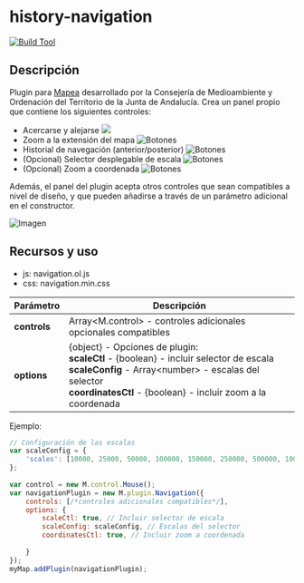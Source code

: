 # history-navigation

[![Build Tool](https://img.shields.io/badge/build-Closure-red.svg)](https://github.com/sigcorporativo-ja/Mapea4-dev)  

## Descripción

Plugin para [Mapea](https://github.com/sigcorporativo-ja/Mapea4) desarrollado por la Consejería de Medioambiente y Ordenación del Territorio de la Junta de Andalucía. Crea un panel propio que contiene los siguientes controles:  
* Acercarse y alejarse <a href="#" style="cursor: pointer"><img src="./images/zoom.png"></a>
* Zoom a la extensión del mapa ![Botones](./images/full_extent.png) 
* Historial de navegación (anterior/posterior) ![Botones](./images/history.png) 
* (Opcional) Selector desplegable de escala ![Botones](./images/scale_selector.png) 
* (Opcional) Zoom a coordenada ![Botones](./images/zoom_coordenada.png)

Además, el panel del plugin acepta otros controles que sean compatibles a nivel de diseño, y que pueden añadirse a través de un parámetro adicional en el constructor.  

![Imagen](./images/history-navigation1.png)

## Recursos y uso

- js: navigation.ol.js
- css: navigation.min.css

Parámetro | Descripción 
--- | --- |
**controls** | Array<M.control> - controles adicionales opcionales compatibles  
**options** | {object} - Opciones de plugin:<br>**scaleCtl** - {boolean} - incluir selector de escala <br>**scaleConfig** - Array\<number\> - escalas del selector<br>**coordinatesCtl** - {boolean} - incluir zoom a la coordenada  

Ejemplo:
```javascript
// Configuración de las escalas
var scaleConfig = {
    'scales': [10000, 25000, 50000, 100000, 150000, 250000, 500000, 1000000]
};
            
var control = new M.control.Mouse();
var navigationPlugin = new M.plugin.Navigation({
	controls: [/*controles adicionales compatibles*/],
	options: {
		scaleCtl: true, // Incluir selector de escala
		scaleConfig: scaleConfig, // Escalas del selector
        coordinatesCtl: true, // Incluir zoom a coordenada
		
	}
});
myMap.addPlugin(navigationPlugin);   
```
